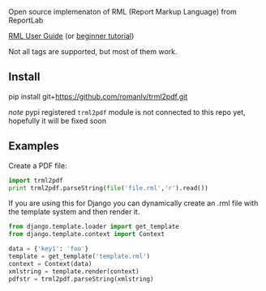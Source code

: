 Open source implemenaton of RML (Report Markup Language) from ReportLab

[RML User Guide](http://www.reportlab.com/docs/rml2pdf-userguide.pdf)  (or [beginner tutorial](http://www.reportlab.com/docs/rml-for-idiots.pdf))

Not all tags are supported, but most of them work.
 
Install
------- 
 pip install git+https://github.com/romanlv/trml2pdf.git

*note* pypi registered `trml2pdf` module is not connected to this repo yet, hopefully it will be fixed soon


Examples
--------

Create a PDF file:

```python
import trml2pdf
print trml2pdf.parseString(file('file.rml','r').read())
```
 
If you are using this for Django you can dynamically create an .rml file with the template system and then render it.


```python
from django.template.loader import get_template
from django.template.context import Context

data = {'key1': 'foo'}
template = get_template('template.rml')
context = Context(data)
xmlstring = template.render(context)
pdfstr = trml2pdf.parseString(xmlstring)
```
